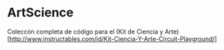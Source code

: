 # ArtScience

Coleccón completa de código para el (Kit de Ciencia y Arte)[http://www.instructables.com/id/Kit-Ciencia-Y-Arte-Circuit-Playground/]
